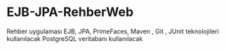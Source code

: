 # EJB-JPA-RehberWeb


Rehber uygulaması EJB, JPA, PrimeFaces, Maven , Git , JUnit teknolojileri kullanılacak PostgreSQL veritabanı kullanılacak
